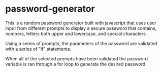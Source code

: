# password-generator

This is a random password generator built with javascript that uses user input from different prompts to display a secure password that contains, numbers, letters both upper and lowercase, and special characters.

Using a series of prompts, the parameters of the password are validated with a series of "if" statements.

When all of the selected prompts have been validated the password variable is ran through a for loop to generate the desired password.